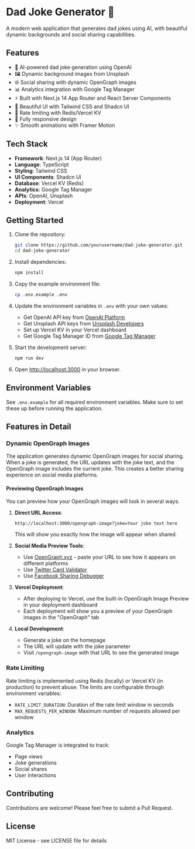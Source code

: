 # Dad Joke Generator 👨

A modern web application that generates dad jokes using AI, with beautiful dynamic backgrounds and social sharing capabilities.

## Features

- 🤖 AI-powered dad joke generation using OpenAI
- 🖼️ Dynamic background images from Unsplash
- 🌐 Social sharing with dynamic OpenGraph images
- 📊 Analytics integration with Google Tag Manager
- ⚡ Built with Next.js 14 App Router and React Server Components
- 🎨 Beautiful UI with Tailwind CSS and Shadcn UI
- 🔄 Rate limiting with Redis/Vercel KV
- 📱 Fully responsive design
- ✨ Smooth animations with Framer Motion

## Tech Stack

- **Framework**: Next.js 14 (App Router)
- **Language**: TypeScript
- **Styling**: Tailwind CSS
- **UI Components**: Shadcn UI
- **Database**: Vercel KV (Redis)
- **Analytics**: Google Tag Manager
- **APIs**: OpenAI, Unsplash
- **Deployment**: Vercel

## Getting Started

1. Clone the repository:
   ```bash
   git clone https://github.com/yourusername/dad-joke-generator.git
   cd dad-joke-generator
   ```

2. Install dependencies:
   ```bash
   npm install
   ```

3. Copy the example environment file:
   ```bash
   cp .env.example .env
   ```

4. Update the environment variables in `.env` with your own values:
   - Get OpenAI API key from [OpenAI Platform](https://platform.openai.com/api-keys)
   - Get Unsplash API keys from [Unsplash Developers](https://unsplash.com/developers)
   - Set up Vercel KV in your Vercel dashboard
   - Get Google Tag Manager ID from [Google Tag Manager](https://tagmanager.google.com/)

5. Start the development server:
   ```bash
   npm run dev
   ```

6. Open [http://localhost:3000](http://localhost:3000) in your browser.

## Environment Variables

See `.env.example` for all required environment variables. Make sure to set these up before running the application.

## Features in Detail

### Dynamic OpenGraph Images

The application generates dynamic OpenGraph images for social sharing. When a joke is generated, the URL updates with the joke text, and the OpenGraph image includes the current joke. This creates a better sharing experience on social media platforms.

#### Previewing OpenGraph Images

You can preview how your OpenGraph images will look in several ways:

1. **Direct URL Access**:
   ```
   http://localhost:3000/opengraph-image?joke=Your joke text here
   ```
   This will show you exactly how the image will appear when shared.

2. **Social Media Preview Tools**:
   - Use [OpenGraph.xyz](https://www.opengraph.xyz/) - paste your URL to see how it appears on different platforms
   - Use [Twitter Card Validator](https://cards-dev.twitter.com/validator)
   - Use [Facebook Sharing Debugger](https://developers.facebook.com/tools/debug/)

3. **Vercel Deployment**:
   - After deploying to Vercel, use the built-in OpenGraph Image Preview in your deployment dashboard
   - Each deployment will show you a preview of your OpenGraph images in the "OpenGraph" tab

4. **Local Development**:
   - Generate a joke on the homepage
   - The URL will update with the joke parameter
   - Visit `/opengraph-image` with that URL to see the generated image

### Rate Limiting

Rate limiting is implemented using Redis (locally) or Vercel KV (in production) to prevent abuse. The limits are configurable through environment variables:
- `RATE_LIMIT_DURATION`: Duration of the rate limit window in seconds
- `MAX_REQUESTS_PER_WINDOW`: Maximum number of requests allowed per window

### Analytics

Google Tag Manager is integrated to track:
- Page views
- Joke generations
- Social shares
- User interactions

## Contributing

Contributions are welcome! Please feel free to submit a Pull Request.

## License

MIT License - see LICENSE file for details